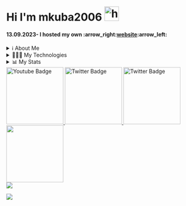 #  Hi I'm mkuba2006 <img  src="https://user-images.githubusercontent.com/1303154/88677602-1635ba80-d120-11ea-84d8-d263ba5fc3c0.gif" width="38px" height="38px" alt="hi">

<h4>13.09.2023- I hosted my own :arrow_right:<a href="https://jmdeveloper.pl/">website</a>:arrow_left:</h4>
<details>
  <summary>ℹ About Me</summary>
<p>I'm a polish student of IX High School. I'm learning Front-end since 2021, mainly JS and some React</p>
</details>
 <details>
  <summary>👨🏻‍💻 My Technologies</summary>
  <br /><img src="https://cdn.jsdelivr.net/gh/devicons/devicon/icons/html5/html5-original.svg" height="40"/> 
  <img src="https://cdn.jsdelivr.net/gh/devicons/devicon/icons/css3/css3-original.svg" height="40" /> 
  <img src="https://cdn.jsdelivr.net/gh/devicons/devicon/icons/javascript/javascript-original.svg" height="40"  /> 
  <img src="https://cdn.jsdelivr.net/gh/devicons/devicon/icons/jquery/jquery-original.svg" height="40"  /> 
  <img src="https://cdn.jsdelivr.net/gh/devicons/devicon/icons/react/react-original.svg" height="40" />
  <img src="https://cdn.jsdelivr.net/gh/devicons/devicon/icons/bootstrap/bootstrap-original.svg" height="40" />
</details> 

 <details>
 <summary>📊 My Stats</summary>
 <img id="as" src="https://github-readme-stats.vercel.app/api?username=mkuba2006&show_icons=true&theme=github_dark&hide_border=true&text_color=#0a0101" width="400px" height="200px"/>
 <img src="https://github-readme-stats.vercel.app/api/top-langs/?username=mkuba2006&layout=compact&theme=github_dark&hide_border=true" width="320px" height=200px"/></details>

  <a href="https://www.youtube.com/channel/UCyOQ92MN93d2f4ubJy9SMug" >
    <img width="150px" src="https://img.shields.io/badge/YouTube-red?style=for-the-badge&logo=youtube&logoColor=white" alt="Youtube Badge"/>
  </a>
  <a href="https://twitter.com/JamesM60086044">
    <img width="150px" src="https://img.shields.io/badge/Twitter-blue?style=for-the-badge&logo=twitter&logoColor=white" alt="Twitter Badge"/>
  </a>
  <a href="https://www.facebook.com/profile.php?id=100042699441638">
    <img width="150px" src="https://img.shields.io/badge/Facebook-darkblue?style=for-the-badge&logo=facebook&logoColor=white" alt="Twitter Badge" />
  </a> 
 <a href="https://www.linkedin.com/in/jakub-myrta-7525a6261/">
  <img width="150px"src="https://img.shields.io/badge/linkedin-%230077B5.svg?style=for-the-badge&logo=linkedin&logoColor=white" />
 </a>

<br>                                               
<a href="https://github.com/antonkomarev/github-profile-views-counter">
    <img src="https://komarev.com/ghpvc/?username=mkuba2006&style=for-the-badge">
</a>

[Ÿ HŸPE]: https://yhype.me
[GitHub Profile Views Counter]: https://github.com/antonkomarev/github-profile-views-counter

![](https://hit.yhype.me/github/profile?user_id=98383163)

